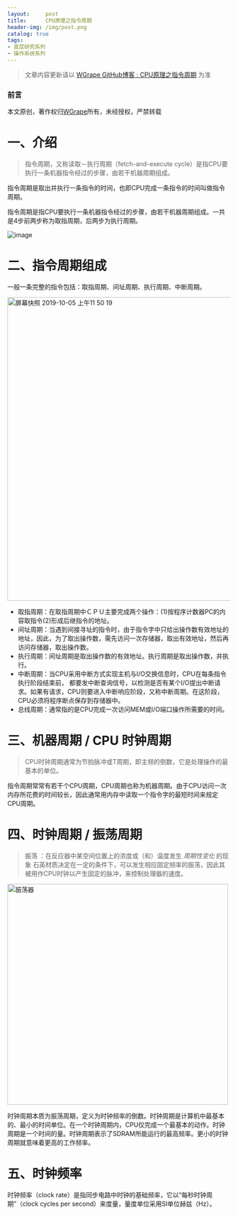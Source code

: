 ```yaml
---
layout:     post
title:      CPU原理之指令周期
header-img: /img/post.png
catalog: true
tags:
- 底层研究系列
- 操作系统系列
---
```


> 文章内容更新请以 [WGrape GitHub博客 : CPU原理之指令周期](https://github.com/WGrape/Blog/issues/269) 为准

### 前言
本文原创，著作权归[WGrape](https://github.com/WGrape)所有，未经授权，严禁转载

# 一、介绍

> 指令周期，又称读取－执行周期（fetch-and-execute cycle）是指CPU要执行一条机器指令经过的步骤，由若干机器周期组成。

指令周期是取出并执行一条指令的时间，也即CPU完成一条指令的时间叫做指令周期。

指令周期是指CPU要执行一条机器指令经过的步骤，由若干机器周期组成。一共是4步前两步称为取指周期，后两步为执行周期。

![image](https://user-images.githubusercontent.com/35942268/66249448-2b42f680-e766-11e9-85ff-2b1977dbefe2.png)

# 二、指令周期组成

一般一条完整的指令包括：取指周期、间址周期、执行周期、中断周期。

<img width="684" alt="屏幕快照 2019-10-05 上午11 50 19" src="https://user-images.githubusercontent.com/35942268/66249464-b623f100-e766-11e9-8f29-c4ed1c5a1068.png">

- 取指周期：在取指周期中ＣＰＵ主要完成两个操作：(1)按程序计数器PC的内容取指令(2)形成后继指令的地址。
- 间址周期：当遇到间接寻址的指令时，由于指令字中只给出操作数有效地址的地址，因此，为了取出操作数，需先访问一次存储器，取出有效地址，然后再访问存储器，取出操作数。
- 执行周期：间址周期是取出操作数的有效地址。执行周期是取出操作数，并执行。
- 中断周期：当CPU采用中断方式实现主机与I/O交换信息时，CPU在每条指令执行阶段结束前， 都要发中断查询信号，以检测是否有某个I/O提出中断请求。如果有请求，CPU则要进入中断响应阶段，又称中断周期。在这阶段， CPU必须将程序断点保存到存储器中。
- 总线周期：通常指的是CPU完成一次访问MEM或I/O端口操作所需要的时间。

# 三、机器周期 / CPU 时钟周期
> CPU时钟周期通常为节拍脉冲或T周期，即主频的倒数，它是处理操作的最基本的单位。

指令周期常常有若干个CPU周期，CPU周期也称为机器周期。由于CPU访问一次内存所花费的时间较长，因此通常用内存中读取一个指令字的最短时间来规定CPU周期。

# 四、时钟周期 / 振荡周期
> 振荡 ：在反应器中某空间位置上的浓度或（和）温度发生 *周期性变化* 的现象
> 石英材质决定在一定的条件下，可以发生相应固定频率的振荡，因此其被用作CPU时钟以产生固定的脉冲，来控制处理器的速度。

<img width="498" alt="振荡器" src="https://user-images.githubusercontent.com/35942268/66221875-7b886d00-e702-11e9-9442-52bd329cfbbf.png">

时钟周期本质为振荡周期，定义为时钟频率的倒数。时钟周期是计算机中最基本的、最小的时间单位。在一个时钟周期内，CPU仅完成一个最基本的动作。时钟周期是一个时间的量。时钟周期表示了SDRAM所能运行的最高频率。更小的时钟周期就意味着更高的工作频率。

# 五、时钟频率
时钟频率（clock rate）是指同步电路中时钟的基础频率，它以“每秒时钟周期”（clock cycles per second）来度量，量度单位采用SI单位赫兹（Hz）。